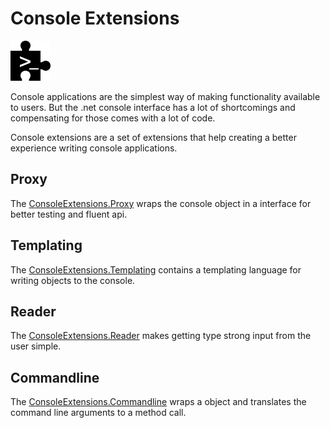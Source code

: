 # Console Extensions
![icon.png](https://github.com/oswaldsql/ConsoleExtensions.Proxy/blob/master/Icon.png?raw=true)

Console applications are the simplest way of making functionality available to users.
But the .net console interface has a lot of shortcomings and compensating for those comes 
with a lot of code.

Console extensions are a set of extensions that help creating a better experience 
writing console applications.

## Proxy

The [ConsoleExtensions.Proxy](Proxy/README.md) wraps the console object in a interface for better testing and fluent api.

## Templating

The [ConsoleExtensions.Templating](Templating/README.md) contains a templating language for writing objects to the console.

## Reader

The [ConsoleExtensions.Reader](Reader/README.md) makes getting type strong input from the user simple. 

## Commandline

The [ConsoleExtensions.Commandline](Commandline/README.md) wraps a object and translates the command line arguments to a method call. 
